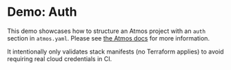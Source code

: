 # Demo: Auth

This demo showcases how to structure an Atmos project with an `auth` section in `atmos.yaml`. Please see [the Atmos docs](https://atmos.tools/cli/commands/auth/usage) for more information.

It intentionally only validates stack manifests (no Terraform applies) to avoid requiring real cloud credentials in CI.
